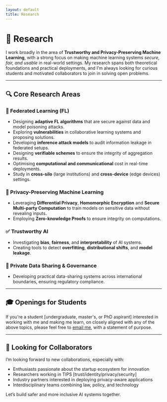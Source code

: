 ```yaml
---
layout: default
title: Research
---
```


# 🧪 Research

I work broadly in the area of **Trustworthy and Privacy-Preserving Machine Learning**, with a strong focus on making machine learning systems <em>secure, fair, and usable</em> in real-world settings. My research spans both theoretical foundations and practical deployments, and I’m always looking for curious students and motivated collaborators to join in solving open problems.

---

## 🔍 Core Research Areas

### 🧠 Federated Learning (FL)
- Designing **adaptive FL algorithms** that are secure against data and model poisoning attacks.
- Exploring **vulnerabilities** in collaborative learning systems and proposing solutions.
- Developing **inference attack models** to audit information leakage in federated setups.
- Designing **verifiable schemes** to ensure the integrity of aggregation results.
- Optimising **computational and communicational** cost in real-time deployments.
- Study in **cross-silo** (large institutions) and **cross-device** (edge devices) settings.

### 🔐 Privacy-Preserving Machine Learning
- Leveraging **Differential Privacy**, **Homomorphic Encryption** and **Secure Multi-party Computation** to train models on sensitive data without revealing inputs.
- Employing **Zero-knowledge Proofs** to ensure integrity on computations.

### ✅ Trustworthy AI
- Investigating **bias**, **fairness**, and **interpretability** of AI systems.
- Creating tools to detect **overfitting**, **distributional shifts**, and **model leakage**.

### 🔄 Private Data Sharing & Governance
- Developing practical data-sharing systems across international boundaries, ensuring regulatory compliance.

---

## 🎓 Openings for Students

If you're a student [undergraduate, master's, or PhD aspirant] interested in working with me and making me learn, on closely aligned with any of the above topics, please feel free to [email me](mailto:harshkasyap@gmail.com), with a statement of purpose. 

---

## 🤝 Looking for Collaborators

I’m looking forward to new collaborations, especially with:
- Enthusiasts passionate about the startup ecosystem for innovation
- Researchers working in TIPS [trust/identity/privacy/security]
- Industry partners interested in deploying privacy-aware applications  
- Interdisciplinary teams combining law, policy, and technology

Let’s build safer and more inclusive AI systems together.
